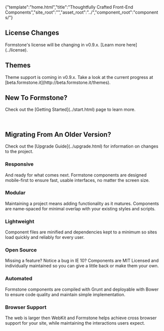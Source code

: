 {"template":"home.html","title":"Thoughtfully Crafted Front-End Components","site_root":"","asset_root":"../","component_root":"components/"}

<aside class="alert">
	<h2>License Changes</h2>
	<p>Formstone's license will be changing in v0.9.x. [Learn more here](../license).</p>
</aside>
<aside class="alert">
	<h2>Themes</h2>
	<p>Theme support is coming in v0.9.x. Take a look at the current progress at [beta.formstone.it](http://beta.formstone.it/themes).</p>
</aside>
<aside class="alert">
	<h2 class="alert_heading">New To Formstone?</h2>
	<p>Check out the [Getting Started](../start.html) page to learn more.</p>
	<br>
	<h2 class="alert_heading">Migrating From An Older Version?</h2>
	<p>Check out the [Upgrade Guide](../upgrade.html) for information on changes to the project.</p>
</aside>
<div class="fs-row">
	<article class="fs-cell fs-md-half fs-lg-half feature">
		<h3 class="heading_2">Responsive</h3>
		<p>And ready for what comes next. Formstone components are designed mobile-first to ensure fast, usable interfaces, no matter the screen size.</p>
	</article>
	<article class="fs-cell fs-md-half fs-lg-half feature">
		<h3 class="heading_2">Modular</h3>
		<p>Maintaining a project means adding functionality as it matures. Components are name-spaced for minimal overlap with your existing styles and scripts.</p>
	</article>
	<article class="fs-cell fs-md-half fs-lg-half feature">
		<h3 class="heading_2">Lightweight</h3>
		<p>Component files are minified and dependencies kept to a minimum so sites load quickly and reliably for every user.</p>
	</article>
	<article class="fs-cell fs-md-half fs-lg-half feature">
		<h3 class="heading_2">Open Source</h3>
		<p>Missing a feature? Notice a bug in IE 10? Components are MIT Licensed and individually maintained so you can give a little back or make them your own.</p>
	</article>
	<article class="fs-cell fs-md-half fs-lg-half feature">
		<h3 class="heading_2">Automated</h3>
		<p>Formstone components are compiled with Grunt and deployable with Bower to ensure code quality and maintain simple implementation.</p>
	</article>
	<article class="fs-cell fs-md-half fs-lg-half feature">
		<h3 class="heading_2">Browser Support</h3>
		<p>The web is larger then WebKit and Formstone helps achieve cross browser support for your site, while maintaining the interactions users expect.</p>
	</article>
</div>